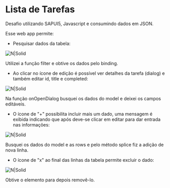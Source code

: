 # Lista de Tarefas

Desafio  utilizando SAPUI5, Javascript e consumindo dados em JSON.

Esse web app permite:

- Pesquisar dados da tabela:

![N|Solid](https://media.giphy.com/media/HMrjF1i1gNwC5jWPQp/giphy.gif)

Utilizei a função filter e obtive os dados pelo binding.

- Ao clicar no ícone de edição é possível ver detalhes da tarefa (dialog) e também editar id, title e completed:

![N|Solid](https://media.giphy.com/media/2a2NymWGzvo620RRZY/giphy.gif)

Na função onOpenDialog busquei os dados do model e deixei os campos editáveis.

- O ícone de "+" possibilita incluir mais um dado, uma mensagem é exibida indicando que após deve-se clicar em editar para dar entrada nas informações:

![N|Solid](https://media.giphy.com/media/WtFmFMjosmviCibTQR/giphy.gif)

Busquei os dados do model e as rows e pelo método splice fiz a adição de nova linha.

- O ícone de "x" ao final das linhas da tabela permite excluir o dado:

![N|Solid](https://media.giphy.com/media/7WP6DCbZkoli88HoXI/giphy.gif)

Obtive o elemento para depois removê-lo.




